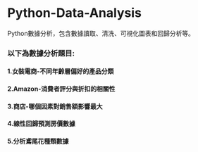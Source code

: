 # Python-Data-Analysis
Python數據分析，包含數據讀取、清洗、可視化圖表和回歸分析等。
### 以下為數據分析題目:
#### 1.女裝電商-不同年齡層偏好的產品分類 
#### 2.Amazon-消費者評分與折扣的相關性
#### 3.商店-哪個因素對銷售額影響最大
#### 4.線性回歸預測房價數據           
#### 5.分析鳶尾花種類數據             
